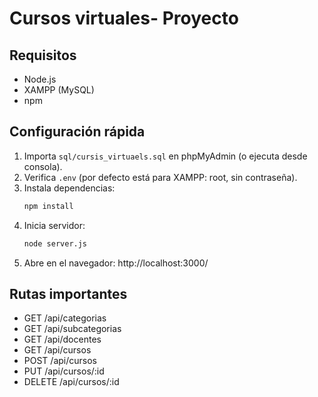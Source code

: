 # Cursos virtuales- Proyecto

## Requisitos
- Node.js
- XAMPP (MySQL)
- npm

## Configuración rápida
1. Importa `sql/cursis_virtuaels.sql` en phpMyAdmin (o ejecuta desde consola).
2. Verifica `.env` (por defecto está para XAMPP: root, sin contraseña).
3. Instala dependencias:
   ```bash
   npm install
   ```
4. Inicia servidor:
   ```bash
   node server.js
   ```
5. Abre en el navegador: http://localhost:3000/

## Rutas importantes
- GET /api/categorias
- GET /api/subcategorias
- GET /api/docentes
- GET /api/cursos
- POST /api/cursos
- PUT /api/cursos/:id
- DELETE /api/cursos/:id
